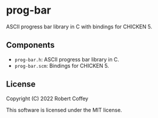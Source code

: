 # prog-bar

ASCII progress bar library in C with bindings for CHICKEN 5.


## Components

- `prog-bar.h`: ASCII progress bar library in C.
- `prog-bar.scm`: Bindings for CHICKEN 5.


## License

Copyright (C) 2022 Robert Coffey

This software is licensed under the MIT license.
